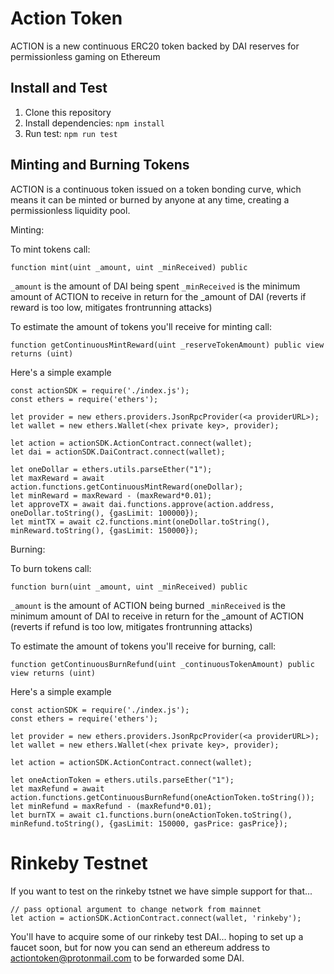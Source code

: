 # Action Token

ACTION is a new continuous ERC20 token backed by DAI reserves for permissionless gaming on Ethereum

## Install and Test

1. Clone this repository
2. Install dependencies: `npm install`
3. Run test: `npm run test`

## Minting and Burning Tokens

ACTION is a continuous token issued on a token bonding curve, which means it can be minted or burned by anyone at any time, creating a permissionless liquidity pool.

Minting:

To mint tokens call: 

`function mint(uint _amount, uint _minReceived) public`

`_amount` is the amount of DAI being spent
`_minReceived` is the minimum amount of ACTION to receive in return for the _amount of DAI (reverts if reward is too low, mitigates frontrunning attacks)

To estimate the amount of tokens you'll receive for minting call:

`function getContinuousMintReward(uint _reserveTokenAmount) public view returns (uint)`

Here's a simple example

```
const actionSDK = require('./index.js');
const ethers = require('ethers');

let provider = new ethers.providers.JsonRpcProvider(<a providerURL>);
let wallet = new ethers.Wallet(<hex private key>, provider);

let action = actionSDK.ActionContract.connect(wallet);
let dai = actionSDK.DaiContract.connect(wallet);

let oneDollar = ethers.utils.parseEther("1");
let maxReward = await action.functions.getContinuousMintReward(oneDollar);
let minReward = maxReward - (maxReward*0.01);
let approveTX = await dai.functions.approve(action.address, oneDollar.toString(), {gasLimit: 100000});
let mintTX = await c2.functions.mint(oneDollar.toString(), minReward.toString(), {gasLimit: 150000});
```

Burning:

To burn tokens call: 

`function burn(uint _amount, uint _minReceived) public`

`_amount` is the amount of ACTION being burned
`_minReceived` is the minimum amount of DAI to receive in return for the _amount of ACTION (reverts if refund is too low, mitigates frontrunning attacks)

To estimate the amount of tokens you'll receive for burning, call:

`function getContinuousBurnRefund(uint _continuousTokenAmount) public view returns (uint)`

Here's a simple example

```
const actionSDK = require('./index.js');
const ethers = require('ethers');

let provider = new ethers.providers.JsonRpcProvider(<a providerURL>);
let wallet = new ethers.Wallet(<hex private key>, provider);

let action = actionSDK.ActionContract.connect(wallet);

let oneActionToken = ethers.utils.parseEther("1");
let maxRefund = await action.functions.getContinuousBurnRefund(oneActionToken.toString());
let minRefund = maxRefund - (maxRefund*0.01);
let burnTX = await c1.functions.burn(oneActionToken.toString(), minRefund.toString(), {gasLimit: 150000, gasPrice: gasPrice});
```

# Rinkeby Testnet

If you want to test on the rinkeby tstnet we have simple support for that...

```
// pass optional argument to change network from mainnet
let action = actionSDK.ActionContract.connect(wallet, 'rinkeby');
```

You'll have to acquire some of our rinkeby test DAI... hoping to set up a faucet soon, but for now you can send an ethereum address to actiontoken@protonmail.com to be forwarded some DAI.
